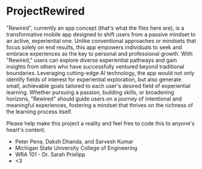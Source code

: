 # ProjectRewired

"Rewired", currently an app concept (that's what the files here are), is a transformative mobile app designed to shift users from a passive mindset to an active, experiential one. Unlike conventional approaches or mindsets that focus solely on end results, this app empowers individuals to seek and embrace experiences as the key to personal and professional growth. With "Rewired," users can explore diverse experiential pathways and gain insights from others who have successfully ventured beyond traditional boundaries. Leveraging cutting-edge AI technology, the app would not only identify fields of interest for experiential exploration, but also generate small, achievable goals tailored to each user's desired field of experiential learning. Whether pursuing a passion, building skills, or broadening horizons, "Rewired" should guide users on a journey of intentional and meaningful experiences, fostering a mindset that thrives on the richness of the learning process itself.

Please help make this project a reality and feel free to code this to anyone's heart's content.

- Peter Pena, Daksh Dhanda, and Sarvesh Kumar
- Michigan State University College of Engineering
- WRA 101 - Dr. Sarah Prielipp
- <3
